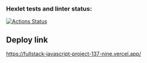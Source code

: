 ### Hexlet tests and linter status:
[![Actions Status](https://github.com/JavierQuinan/fullstack-javascript-project-137/actions/workflows/hexlet-check.yml/badge.svg)](https://github.com/JavierQuinan/fullstack-javascript-project-137/actions)

## Deploy link
https://fullstack-javascript-project-137-nine.vercel.app/